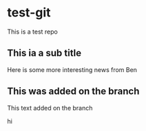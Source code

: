 # test-git
This is a test repo

## This ia a sub title
Here is some more interesting news from Ben

## This was added on the branch
This text added on the branch


hi
